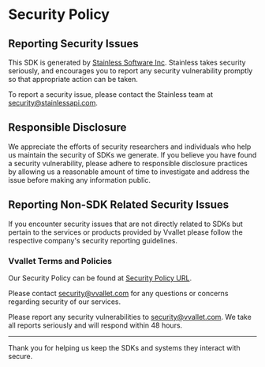 # Security Policy

## Reporting Security Issues

This SDK is generated by [Stainless Software Inc](http://stainlessapi.com). Stainless takes security seriously, and encourages you to report any security vulnerability promptly so that appropriate action can be taken.

To report a security issue, please contact the Stainless team at security@stainlessapi.com.

## Responsible Disclosure

We appreciate the efforts of security researchers and individuals who help us maintain the security of
SDKs we generate. If you believe you have found a security vulnerability, please adhere to responsible
disclosure practices by allowing us a reasonable amount of time to investigate and address the issue
before making any information public.

## Reporting Non-SDK Related Security Issues

If you encounter security issues that are not directly related to SDKs but pertain to the services
or products provided by Vvallet please follow the respective company's security reporting guidelines.

### Vvallet Terms and Policies

Our Security Policy can be found at [Security Policy URL](https://www.vvallet.ai/security).

Please contact security@vvallet.com for any questions or concerns regarding security of our services.

Please report any security vulnerabilities to security@vvallet.com.
We take all reports seriously and will respond within 48 hours.

---

Thank you for helping us keep the SDKs and systems they interact with secure.
